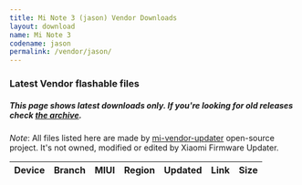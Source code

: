 ```yaml
---
title: Mi Note 3 (jason) Vendor Downloads
layout: download
name: Mi Note 3
codename: jason
permalink: /vendor/jason/
---
```


### Latest Vendor flashable files
##### This page shows latest downloads only. If you're looking for old releases check [the archive](/archive/vendor/jason/).

*Note*: All files listed here are made by [mi-vendor-updater](https://github.com/TryHardDood/mi-vendor-updater) open-source project. It's not owned, modified or edited by Xiaomi Firmware Updater.

<div class="table-responsive-md" id="table-wrapper">
    <table id="vendor" class="compact table table-striped table-hover table-sm">
        <thead class="thead-dark">
            <tr>
                <th>Device</th>
                <th>Branch</th>
                <th>MIUI</th>
                <th>Region</th>
                <th>Updated</th>
                <th>Link</th>
                <th>Size</th>
            </tr>
        </thead>
        <script>loadVendorDownloads('jason', 'latest')</script>
    </table>
</div>
